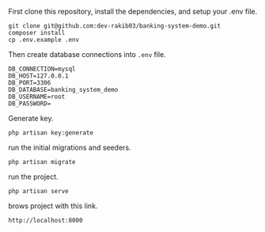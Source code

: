 First clone this repository, install the dependencies, and setup your .env file.

```
git clone git@github.com:dev-rakib03/banking-system-demo.git
composer install
cp .env.example .env
```

Then create database connections into ``` .env ``` file.

```
DB_CONNECTION=mysql
DB_HOST=127.0.0.1
DB_PORT=3306
DB_DATABASE=banking_system_demo
DB_USERNAME=root
DB_PASSWORD=
```
Generate key.
```
php artisan key:generate
```

run the initial migrations and seeders.
```
php artisan migrate
```

run the project.
```
php artisan serve
```
brows project with this link.
```
http://localhost:8000
```
